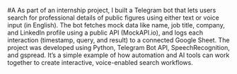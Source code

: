 #A
As part of an internship project, I built a Telegram bot that lets users search for professional details of public figures using either text or voice input (in English). The bot fetches mock data like name, job title, company, and LinkedIn profile using a public API (MockAPI.io), and logs each interaction (timestamp, query, and result) to a connected Google Sheet. The project was developed using Python, Telegram Bot API, SpeechRecognition, and gspread. It’s a simple example of how automation and AI tools can work together to create interactive, voice-enabled search workflows.
